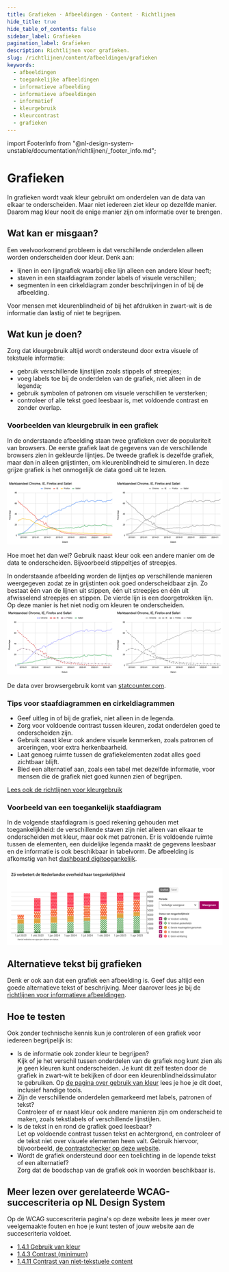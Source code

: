 ```yaml
---
title: Grafieken · Afbeeldingen · Content · Richtlijnen
hide_title: true
hide_table_of_contents: false
sidebar_label: Grafieken
pagination_label: Grafieken
description: Richtlijnen voor grafieken.
slug: /richtlijnen/content/afbeeldingen/grafieken
keywords:
  - afbeeldingen
  - toegankelijke afbeeldingen
  - informatieve afbeelding
  - informatieve afbeeldingen
  - informatief
  - kleurgebruik
  - kleurcontrast
  - grafieken
---
```


<!-- @license CC0-1.0 -->

import FooterInfo from "@nl-design-system-unstable/documentation/richtlijnen/\_footer_info.md";

# Grafieken

In grafieken wordt vaak kleur gebruikt om onderdelen van de data van elkaar te onderscheiden. Maar niet iedereen ziet kleur op dezelfde manier. Daarom mag kleur nooit de enige manier zijn om informatie over te brengen.

## Wat kan er misgaan?

Een veelvoorkomend probleem is dat verschillende onderdelen alleen worden onderscheiden door kleur. Denk aan:

- lijnen in een lijngrafiek waarbij elke lijn alleen een andere kleur heeft;
- staven in een staafdiagram zonder labels of visuele verschillen;
- segmenten in een cirkeldiagram zonder beschrijvingen in of bij de afbeelding.

Voor mensen met kleurenblindheid of bij het afdrukken in zwart-wit is de informatie dan lastig of niet te begrijpen.

## Wat kun je doen?

Zorg dat kleurgebruik altijd wordt ondersteund door extra visuele of tekstuele informatie:

- gebruik verschillende lijnstijlen zoals stippels of streepjes;
- voeg labels toe bij de onderdelen van de grafiek, niet alleen in de legenda;
- gebruik symbolen of patronen om visuele verschillen te versterken;
- controleer of alle tekst goed leesbaar is, met voldoende contrast en zonder overlap.

### Voorbeelden van kleurgebruik in een grafiek

In de onderstaande afbeelding staan twee grafieken over de populariteit van browsers. De eerste grafiek laat de gegevens van de verschillende browsers zien in gekleurde lijntjes. De tweede grafiek is dezelfde grafiek, maar dan in alleen grijstinten, om kleurenblindheid te simuleren. In deze grijze grafiek is het onmogelijk de data goed uit te lezen.

![Twee verschillende weergaven van een grafiek over de populariteit van verschillende webbrowsers, een met gekleurde lijntjes en daarnaast dezelfde grafiek in grijstinten.](https://raw.githubusercontent.com/nl-design-system/documentatie/assets/wcag-1-4-1-grafiek-fout.png)

Hoe moet het dan wel? Gebruik naast kleur ook een andere manier om de data te onderscheiden. Bijvoorbeeld stippeltjes of streepjes.

In onderstaande afbeelding worden de lijntjes op verschillende manieren weergegeven zodat ze in grijstinten ook goed onderscheidbaar zijn. Zo bestaat één van de lijnen uit stippen, één uit streepjes en één uit afwisselend streepjes en stippen. De vierde lijn is een doorgetrokken lijn. Op deze manier is het niet nodig om kleuren te onderscheiden.
![Twee verschillende weergaven van een grafiek over de populariteit van verschillende webbrowsers, een met gekleurde maar verschillend gestreepte lijntjes en daarnaast dezelfde grafiek in grijstinten.](https://raw.githubusercontent.com/nl-design-system/documentatie/assets/wcag-1-4-1-grafiek-goed.png)

De data over browsergebruik komt van [statcounter.com](https://gs.statcounter.com/browser-market-share#monthly-200901-202412).

### Tips voor staafdiagrammen en cirkeldiagrammen

- Geef uitleg in of bij de grafiek, niet alleen in de legenda.
- Zorg voor voldoende contrast tussen kleuren, zodat onderdelen goed te onderscheiden zijn.
- Gebruik naast kleur ook andere visuele kenmerken, zoals patronen of arceringen, voor extra herkenbaarheid.
- Laat genoeg ruimte tussen de grafiekelementen zodat alles goed zichtbaar blijft.
- Bied een alternatief aan, zoals een tabel met dezelfde informatie, voor mensen die de grafiek niet goed kunnen zien of begrijpen.

[Lees ook de richtlijnen voor kleurgebruik](/richtlijnen/content/tekstopmaak/kleurgebruik/)

### Voorbeeld van een toegankelijk staafdiagram

In de volgende staafdiagram is goed rekening gehouden met toegankelijkheid: de verschillende staven zijn niet alleen van elkaar te onderscheiden met kleur, maar ook met patronen. Er is voldoende ruimte tussen de elementen, een duidelijke legenda maakt de gegevens leesbaar en de informatie is ook beschikbaar in tabelvorm. De afbeelding is afkomstig van het [dashboard digitoegankelijk](https://dashboard.digitoegankelijk.nl/).

![Voorbeeld van een toegankelijk staafdiagram met een weergave van het aantal verklaringen van de Nederlandse overheid per kwartaal en status](https://raw.githubusercontent.com/nl-design-system/documentatie/assets/richtlijnen-content-afbeeldingen-grafieken-kleurgebruik.png)

## Alternatieve tekst bij grafieken

Denk er ook aan dat een grafiek een afbeelding is. Geef dus altijd een goede alternatieve tekst of beschrijving. Meer daarover lees je bij de [richtlijnen voor informatieve afbeeldingen](/richtlijnen/content/afbeeldingen/informatieve-afbeeldingen).

## Hoe te testen

Ook zonder technische kennis kun je controleren of een grafiek voor iedereen begrijpelijk is:

- Is de informatie ook zonder kleur te begrijpen?  
  Kijk of je het verschil tussen onderdelen van de grafiek nog kunt zien als je geen kleuren kunt onderscheiden. Je kunt dit zelf testen door de grafiek in zwart-wit te bekijken of door een kleurenblindheidssimulator te gebruiken. Op [de pagina over gebruik van kleur](/wcag/1.4.1#hoe-te-testen) lees je hoe je dit doet, inclusief handige tools.
- Zijn de verschillende onderdelen gemarkeerd met labels, patronen of tekst?  
  Controleer of er naast kleur ook andere manieren zijn om onderscheid te maken, zoals tekstlabels of verschillende lijnstijlen.
- Is de tekst in en rond de grafiek goed leesbaar?  
  Let op voldoende contrast tussen tekst en achtergrond, en controleer of de tekst niet over visuele elementen heen valt. Gebruik hiervoor, bijvoorbeeld, [de contrastchecker op deze website](/contrast).
- Wordt de grafiek ondersteund door een toelichting in de lopende tekst of een alternatief?  
  Zorg dat de boodschap van de grafiek ook in woorden beschikbaar is.

## Meer lezen over gerelateerde WCAG-succescriteria op NL Design System

Op de WCAG succescriteria pagina's op deze website lees je meer over veelgemaakte fouten en hoe je kunt testen of jouw website aan de succescriteria voldoet.

- [1.4.1 Gebruik van kleur](/wcag/1.4.1)
- [1.4.3 Contrast (minimum)](/wcag/1.4.3)
- [1.4.11 Contrast van niet-tekstuele content](/wcag/1.4.11)

<FooterInfo />

